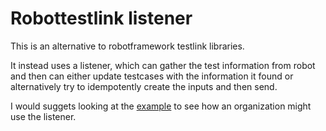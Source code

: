 # Robottestlink listener
This is an alternative to robotframework testlink libraries.

It instead uses a listener, which can gather the test information from
robot and then can either update testcases with the information it
found or alternatively try to idempotently create the inputs and
then send.

I would suggets looking at the [example](examples/robot_testlink.robot) to
see how an organization might use the listener.
